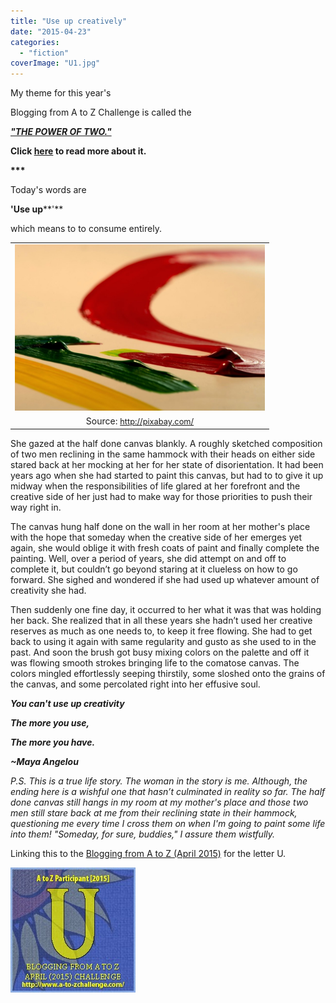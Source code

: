 ```yaml
---
title: "Use up creatively"
date: "2015-04-23"
categories: 
  - "fiction"
coverImage: "U1.jpg"
---
```


My theme for this year's

Blogging from A to Z Challenge is called the

**[_"THE POWER OF TWO."_](http://ifsbutsandsetcs.com/2015/03/22/the-power-of-two/)**

**Click [here](https://www.blogger.com/) to read more about it.**

**\*\*\***

Today's words are

**'Use up****'**

which means to to consume entirely.

<table class="tr-caption-container" style="margin-left: auto; margin-right: auto; text-align: center;" cellspacing="0" cellpadding="0" align="center"><tbody><tr><td style="text-align: center;"><a style="margin-left: auto; margin-right: auto;" href="http://ifsbutsandsetcs.com/wp-content/uploads/2015/04/U1-1024x682.jpg"><img src="images/U1-1024x682.jpg" width="400" height="266" border="0"></a></td></tr><tr><td class="tr-caption" style="text-align: center;">Source:&nbsp;<a style="font-size: 12.8000001907349px;" href="http://pixabay.com/">http://pixabay.com/</a></td></tr></tbody></table>

She gazed at the half done canvas blankly. A roughly sketched composition of two men reclining in the same hammock with their heads on either side stared back at her mocking at her for her state of disorientation. It had been years ago when she had started to paint this canvas, but had to to give it up midway when the responsibilities of life glared at her forefront and the creative side of her just had to make way for those priorities to push their way right in.

The canvas hung half done on the wall in her room at her mother's place with the hope that someday when the creative side of her emerges yet again, she would oblige it with fresh coats of paint and finally complete the painting. Well, over a period of years, she did attempt on and off to complete it, but couldn’t go beyond staring at it clueless on how to go forward. She sighed and wondered if she had used up whatever amount of creativity she had.

Then suddenly one fine day, it occurred to her what it was that was holding her back. She realized that in all these years she hadn’t used her creative reserves as much as one needs to, to keep it free flowing. She had to get back to using it again with same regularity and gusto as she used to in the past. And soon the brush got busy mixing colors on the palette and off it was flowing smooth strokes bringing life to the comatose canvas. The colors mingled effortlessly seeping thirstily, some sloshed onto the grains of the canvas, and some percolated right into her effusive soul.

_**You can't use up creativity**_

_**The more you use,**_

_**The more you have.**_

_**~Maya Angelou**_

_P.S. This is a true life story. The woman in the story is me. Although, the ending here is a wishful one that hasn’t culminated in reality so far. The half done canvas still hangs in my room at my mother's place and those two men still stare back at me from their reclining state in their hammock, questioning me every time I cross them on when I'm going to paint some life into them! "Someday, for sure, buddies," I assure them wistfully._

Linking this to the [Blogging from A to Z (April 2015)](http://www.a-to-zchallenge.com/) for the letter U.

[![](images/U2.jpg)](http://ifsbutsandsetcs.com/wp-content/uploads/2015/04/U2.jpg)

